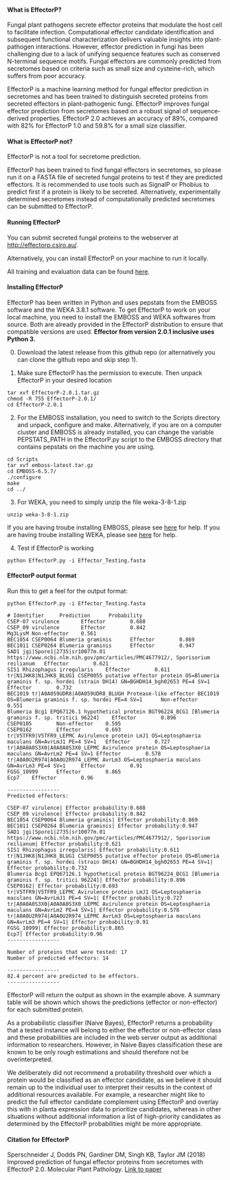#### What is EffectorP?

Fungal plant pathogens secrete effector proteins that modulate the host cell to facilitate infection. 
Computational effector candidate identification and subsequent functional characterization delivers valuable insights 
into plant-pathogen interactions. However, effector prediction in fungi has been challenging due to a lack of unifying
sequence features such as conserved N-terminal sequence motifs. Fungal effectors are commonly predicted from secretomes 
based on criteria such as small size and cysteine-rich, which suffers from poor accuracy.

EffectorP is a machine learning method for fungal effector prediction in secretomes and has been trained to distinguish secreted proteins 
from secreted effectors in plant-pathogenic fungi.
EffectorP improves fungal effector prediction from secretomes based on a robust signal of sequence-derived properties.
EffectorP 2.0 achieves an accuracy of 89%, compared with 82% for EffectorP 1.0 and 59.8% for a small size classifier.

#### What is EffectorP not?

EffectorP is not a tool for secretome prediction. 

EffectorP has been trained to find fungal effectors in secretomes, 
so please run it on a FASTA file of secreted fungal proteins to test if they are predicted effectors. It is recommended 
to use tools such as SignalP or Phobius	to predict first if a protein is likely to be secreted.
Alternatively, experimentally determined secretomes instead of computationally predicted secretomes can be submitted to EffectorP. 

#### Running EffectorP

You can submit secreted fungal proteins to the webserver at http://effectorp.csiro.au/.

Alternatively, you can install EffectorP on your machine to run it locally. 
 
All training and evaluation data can be found [here](http://effectorp.csiro.au/data.html).

#### Installing EffectorP 

EffectorP has been written in Python and uses pepstats from the EMBOSS software and the WEKA 3.8.1 software. To get EffectorP to work on your local machine, you need to install the EMBOSS and WEKA softwares from source. Both are already provided in the EffectorP distribution to ensure that compatible versions are used. **Effector from version 2.0.1 inclusive uses Python 3.** 

0. Download the latest release from this github repo (or alternatively you can clone the github repo and skip step 1).

1. Make sure EffectorP has the permission to execute. Then unpack EffectorP in your desired location
```
tar xvf EffectorP-2.0.1.tar.gz
chmod -R 755 EffectorP-2.0.1/
cd EffectorP-2.0.1
```

2. For the EMBOSS installation, you need to switch to the Scripts directory and unpack, configure and make. Alternatively, if you are on a computer cluster and EMBOSS is already installed, you can change the variable PEPSTATS_PATH in the EffectorP.py script to the EMBOSS directory that contains pepstats on the machine you are using.
```
cd Scripts
tar xvf emboss-latest.tar.gz
cd EMBOSS-6.5.7/
./configure
make
cd ../ 
```

3. For WEKA, you need to simply unzip the file weka-3-8-1.zip
```
unzip weka-3-8-1.zip
```
If you are having troube installing EMBOSS, please see [here](http://emboss.sourceforge.net/download/) for help.
If you are having troube installing WEKA, please see [here](https://www.cs.waikato.ac.nz/~ml/weka/index.html) for help. 

4. Test if EffectorP is working
```
python EffectorP.py -i Effector_Testing.fasta
```

#### EffectorP output format
Run this to get a feel for the output format:
```
python EffectorP.py -i Effector_Testing.fasta

# Identifier     Prediction      Probability
CSEP-07 virulence       Effector        0.688
CSEP_09 virulence       Effector        0.842
Mg3LysM Non-effector    0.561
BEC1054 CSEP0064 Blumeria graminis      Effector        0.869
BEC1011 CSEP0264 Blumeria graminis      Effector        0.947
SAD1 jgi|Spore1|2735|sr10077m.01 https://www.ncbi.nlm.nih.gov/pmc/articles/PMC4677912/, Sporisorium reilianum   Effector        0.621
SIS1 Rhizophagus irregularis    Effector        0.611
tr|N1JHK8|N1JHK8_BLUG1 CSEP0055 putative effector protein OS=Blumeria graminis f. sp. hordei (strain DH14) GN=BGHDH14_bgh02653 PE=4 SV=1        Effector        0.732
BEC1019 tr|A0A059UDR8|A0A059UDR8_BLUGH Protease-like effector BEC1019 OS=Blumeria graminis f. sp. hordei PE=4 SV=1      Non-effector    0.551
Blumeria Bcg1 EPQ67126.1 hypothetical protein BGT96224_BCG1 [Blumeria graminis f. sp. tritici 96224]    Effector        0.896
CSEP0105        Non-effector    0.595
CSEP0162        Effector        0.693
tr|V5TFR9|V5TFR9_LEPMC Avirulence protein LmJ1 OS=Leptosphaeria maculans GN=AvrLmJ1 PE=4 SV=1   Effector        0.727
tr|A0A0A0S3X0|A0A0A0S3X0_LEPMC Avirulence protein OS=Leptosphaeria maculans GN=AvrLm2 PE=4 SV=1 Effector        0.578
tr|A0A0U2R974|A0A0U2R974_LEPMC AvrLm3 OS=Leptosphaeria maculans GN=AvrLm3 PE=4 SV=1     Effector        0.91
FGSG_10999      Effector        0.865
Ecp7    Effector        0.96

-----------------
Predicted effectors:

CSEP-07 virulence| Effector probability:0.688
CSEP_09 virulence| Effector probability:0.842
BEC1054 CSEP0064 Blumeria graminis| Effector probability:0.869
BEC1011 CSEP0264 Blumeria graminis| Effector probability:0.947
SAD1 jgi|Spore1|2735|sr10077m.01 https://www.ncbi.nlm.nih.gov/pmc/articles/PMC4677912/, Sporisorium reilianum| Effector probability:0.621
SIS1 Rhizophagus irregularis| Effector probability:0.611
tr|N1JHK8|N1JHK8_BLUG1 CSEP0055 putative effector protein OS=Blumeria graminis f. sp. hordei (strain DH14) GN=BGHDH14_bgh02653 PE=4 SV=1| Effector probability:0.732
Blumeria Bcg1 EPQ67126.1 hypothetical protein BGT96224_BCG1 [Blumeria graminis f. sp. tritici 96224]| Effector probability:0.896
CSEP0162| Effector probability:0.693
tr|V5TFR9|V5TFR9_LEPMC Avirulence protein LmJ1 OS=Leptosphaeria maculans GN=AvrLmJ1 PE=4 SV=1| Effector probability:0.727
tr|A0A0A0S3X0|A0A0A0S3X0_LEPMC Avirulence protein OS=Leptosphaeria maculans GN=AvrLm2 PE=4 SV=1| Effector probability:0.578
tr|A0A0U2R974|A0A0U2R974_LEPMC AvrLm3 OS=Leptosphaeria maculans GN=AvrLm3 PE=4 SV=1| Effector probability:0.91
FGSG_10999| Effector probability:0.865
Ecp7| Effector probability:0.96
-----------------

Number of proteins that were tested: 17
Number of predicted effectors: 14

-----------------
82.4 percent are predicted to be effectors.
-----------------
```

EffectorP will return the output as shown in the example above. A summary table will be shown which shows the predictions (effector or non-effector) for each submitted protein.

As a probabilistic classifier (Naive Bayes), EffectorP returns a probability that a tested instance will belong to either the effector or non-effector class and these probabilities are included in the web server output as additional information to researchers. However, in Naive Bayes classification these are known to be only rough estimations and should therefore not be overinterpreted.

We deliberately did not recommend a probability threshold over which a protein would be classified as an effector candidate, as we believe it should remain up to the individual user to interpret their results in the context of additional resources available. For example, a researcher might like to predict the full effector candidate complement using EffectorP and overlay this with in planta expression data to prioritize candidates, whereas in other situations without additional information a list of high-priority candidates as determined by the EffectorP probabilities might be more appropriate. 

#### Citation for EffectorP 
 
Sperschneider J, Dodds PN, Gardiner DM, Singh KB, Taylor JM (2018) Improved prediction of fungal effector proteins from secretomes with EffectorP 2.0. Molecular Plant Pathology. [Link to paper](https://bsppjournals.onlinelibrary.wiley.com/doi/full/10.1111/mpp.12682)
